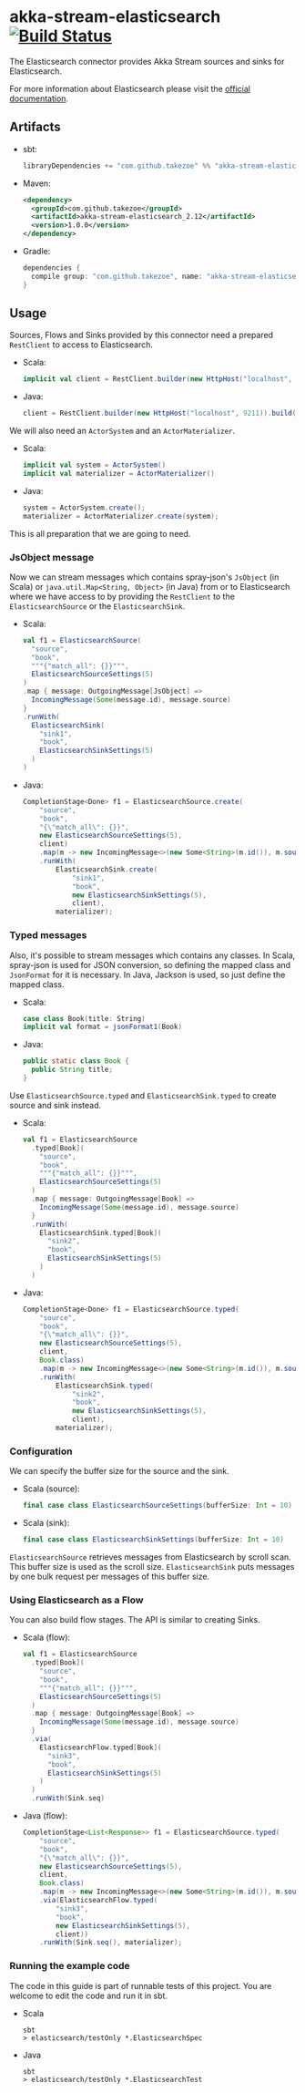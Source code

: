 akka-stream-elasticsearch [![Build Status](https://travis-ci.org/takezoe/akka-stream-elasticsearch.svg?branch=master)](https://travis-ci.org/takezoe/akka-stream-elasticsearch)
========
The Elasticsearch connector provides Akka Stream sources and sinks for Elasticsearch.

For more information about Elasticsearch please visit the [official documentation](https://www.elastic.co/guide/index.html).

## Artifacts

- sbt:

  ```scala
  libraryDependencies += "com.github.takezoe" %% "akka-stream-elasticsearch" % "1.0.0"
  ```

- Maven:

  ```xml
  <dependency>
    <groupId>com.github.takezoe</groupId>
    <artifactId>akka-stream-elasticsearch_2.12</artifactId>
    <version>1.0.0</version>
  </dependency>
  ```

- Gradle:

  ```gradle
  dependencies {
    compile group: "com.github.takezoe", name: "akka-stream-elasticsearch_2.12", version: "1.0.0"
  }
  ```

## Usage

Sources, Flows and Sinks provided by this connector need a prepared `RestClient` to access to Elasticsearch.

- Scala:

  ```scala
  implicit val client = RestClient.builder(new HttpHost("localhost", 9201)).build()
  ```

- Java:

  ```java
  client = RestClient.builder(new HttpHost("localhost", 9211)).build();
  ```

We will also need an `ActorSystem` and an `ActorMaterializer`.

- Scala:

  ```scala
  implicit val system = ActorSystem()
  implicit val materializer = ActorMaterializer()
  ```

- Java:

  ```java
  system = ActorSystem.create();
  materializer = ActorMaterializer.create(system);
  ```

This is all preparation that we are going to need.

### JsObject message

Now we can stream messages which contains spray-json's `JsObject` (in Scala) or `java.util.Map<String, Object>` (in Java) 
from or to Elasticsearch where we have access to by providing the `RestClient` to the `ElasticsearchSource` or the `ElasticsearchSink`.

- Scala:

  ```scala
  val f1 = ElasticsearchSource(
    "source",
    "book",
    """{"match_all": {}}""",
    ElasticsearchSourceSettings(5)
  )
  .map { message: OutgoingMessage[JsObject] =>
    IncomingMessage(Some(message.id), message.source)
  }
  .runWith(
    ElasticsearchSink(
      "sink1",
      "book",
      ElasticsearchSinkSettings(5)
    )
  )
  ```

- Java:

  ```java
  CompletionStage<Done> f1 = ElasticsearchSource.create(
      "source",
      "book",
      "{\"match_all\": {}}",
      new ElasticsearchSourceSettings(5),
      client)
      .map(m -> new IncomingMessage<>(new Some<String>(m.id()), m.source()))
      .runWith(
          ElasticsearchSink.create(
              "sink1",
              "book",
              new ElasticsearchSinkSettings(5),
              client),
          materializer);
  ```

### Typed messages

Also, it's possible to stream messages which contains any classes. In Scala, spray-json is used for JSON conversion, 
so defining the mapped class and `JsonFormat` for it is necessary. In Java, Jackson is used, so just define the mapped class.

- Scala:

  ```scala
  case class Book(title: String)
  implicit val format = jsonFormat1(Book)
  ```

- Java:

  ```java
  public static class Book {
    public String title;
  }
  ```

Use `ElasticsearchSource.typed` and `ElasticsearchSink.typed` to create source and sink instead.

- Scala:

  ```scala
  val f1 = ElasticsearchSource
    .typed[Book](
      "source",
      "book",
      """{"match_all": {}}""",
      ElasticsearchSourceSettings(5)
    )
    .map { message: OutgoingMessage[Book] =>
      IncomingMessage(Some(message.id), message.source)
    }
    .runWith(
      ElasticsearchSink.typed[Book](
        "sink2",
        "book",
        ElasticsearchSinkSettings(5)
      )
    )
  ```

- Java:

  ```java
  CompletionStage<Done> f1 = ElasticsearchSource.typed(
      "source",
      "book",
      "{\"match_all\": {}}",
      new ElasticsearchSourceSettings(5),
      client,
      Book.class)
      .map(m -> new IncomingMessage<>(new Some<String>(m.id()), m.source()))
      .runWith(
          ElasticsearchSink.typed(
              "sink2",
              "book",
              new ElasticsearchSinkSettings(5),
              client),
          materializer);
  ```

### Configuration

We can specify the buffer size for the source and the sink.

- Scala (source):

  ```scala
  final case class ElasticsearchSourceSettings(bufferSize: Int = 10)
  ```

- Scala (sink):

  ```scala
  final case class ElasticsearchSinkSettings(bufferSize: Int = 10)
  ```

`ElasticsearchSource` retrieves messages from Elasticsearch by scroll scan. This buffer size is used as the scroll size.
`ElasticsearchSink` puts messages by one bulk request per messages of this buffer size.

### Using Elasticsearch as a Flow

You can also build flow stages. The API is similar to creating Sinks.

- Scala (flow):

  ```scala
  val f1 = ElasticsearchSource
    .typed[Book](
      "source",
      "book",
      """{"match_all": {}}""",
      ElasticsearchSourceSettings(5)
    )
    .map { message: OutgoingMessage[Book] =>
      IncomingMessage(Some(message.id), message.source)
    }
    .via(
      ElasticsearchFlow.typed[Book](
        "sink3",
        "book",
        ElasticsearchSinkSettings(5)
      )
    )
    .runWith(Sink.seq)
  ```

- Java (flow):

  ```java
  CompletionStage<List<Response>> f1 = ElasticsearchSource.typed(
      "source",
      "book",
      "{\"match_all\": {}}",
      new ElasticsearchSourceSettings(5),
      client,
      Book.class)
      .map(m -> new IncomingMessage<>(new Some<String>(m.id()), m.source()))
      .via(ElasticsearchFlow.typed(
          "sink3",
          "book",
          new ElasticsearchSinkSettings(5),
          client))
      .runWith(Sink.seq(), materializer);
  ```

### Running the example code

The code in this guide is part of runnable tests of this project. You are welcome to edit the code and run it in sbt.

- Scala

  ```
  sbt
  > elasticsearch/testOnly *.ElasticsearchSpec
  ```

- Java

  ```
  sbt
  > elasticsearch/testOnly *.ElasticsearchTest
  ```
